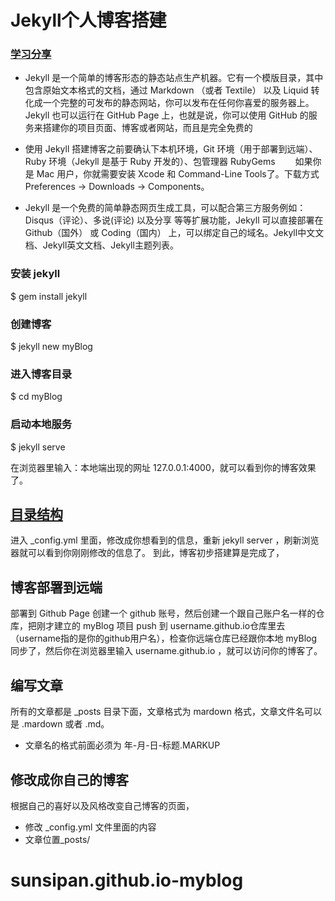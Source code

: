 # Jekyll个人博客搭建
### [学习分享](https://sunsipan.github.io)
* Jekyll 是一个简单的博客形态的静态站点生产机器。它有一个模版目录，其中包含原始文本格式的文档，通过 Markdown （或者 Textile） 以及 Liquid 转化成一个完整的可发布的静态网站，你可以发布在任何你喜爱的服务器上。Jekyll 也可以运行在 GitHub Page 上，也就是说，你可以使用 GitHub 的服务来搭建你的项目页面、博客或者网站，而且是完全免费的

* 使用 Jekyll 搭建博客之前要确认下本机环境，Git 环境（用于部署到远端）、Ruby 环境（Jekyll 是基于 Ruby 开发的）、包管理器 RubyGems 
 　　如果你是 Mac 用户，你就需要安装 Xcode 和 Command-Line Tools了。下载方式 Preferences → Downloads → Components。

* Jekyll 是一个免费的简单静态网页生成工具，可以配合第三方服务例如： Disqus（评论）、多说(评论) 以及分享 等等扩展功能，Jekyll 可以直接部署在 Github（国外） 或 Coding（国内） 上，可以绑定自己的域名。Jekyll中文文档、Jekyll英文文档、Jekyll主题列表。

### 安装 jekyll
$ gem install jekyll  

### 创建博客
$ jekyll new myBlog    

### 进入博客目录
$ cd myBlog  


### 启动本地服务
$ jekyll serve

在浏览器里输入：本地端出现的网址 127.0.0.1:4000，就可以看到你的博客效果了。

## [目录结构](https://www.jekyll.com.cn/)
进入 _config.yml 里面，修改成你想看到的信息，重新 jekyll server ，刷新浏览器就可以看到你刚刚修改的信息了。
到此，博客初步搭建算是完成了，

## 博客部署到远端
部署到 Github Page 创建一个 github 账号，然后创建一个跟自己账户名一样的仓库，把刚才建立的 myBlog 项目 push 到 username.github.io仓库里去（username指的是你的github用户名），检查你远端仓库已经跟你本地 myBlog 同步了，然后你在浏览器里输入 username.github.io ，就可以访问你的博客了。
## 编写文章
所有的文章都是 _posts 目录下面，文章格式为 mardown 格式，文章文件名可以是 .mardown 或者 .md。
* 文章名的格式前面必须为  年-月-日-标题.MARKUP
## 修改成你自己的博客
根据自己的喜好以及风格改变自己博客的页面，
* 修改 _config.yml 文件里面的内容
* 文章位置_posts/ 

# sunsipan.github.io-myblog
